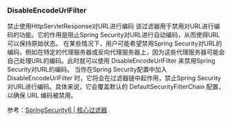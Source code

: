 ### DisableEncodeUrlFilter

禁止使用HttpServletResponse对URL进行编码
该过滤器用于禁用对URL进行编码的功能。它的作用是阻止Spring Security对URL进行自动编码，从而使得URL可以保持原始状态。
在某些情况下，用户可能希望禁用Spring Security对URL的编码，例如在特定的代理服务器或反向代理服务器上，因为这些代理服务器可能会自己处理URL的编码。此时就可以使用 DisableEncodeUrlFilter 来禁用Spring Security对URL的编码。
当你在Spring Security配置中加入 DisableEncodeUrlFilter 时，它将会在过滤器链中起作用，禁止Spring Security对URL进行编码。具体来说，它会覆盖默认的 DefaultSecurityFilterChain 配置，以确保 URL 编码被禁用。

参考：[SpringSecurity6 | 核心过滤器](https://juejin.cn/post/7298699367790313508)

